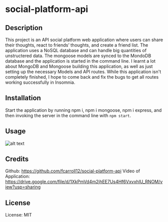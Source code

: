 # social-platform-api

## Description

This project is an API social platform web application where users can share their thoughts, react to friends’ thoughts, and create a friend list. The application uses a NoSQL database and can handle big quantities of unstructered data. The mongoose models are synced to the MondoDB database and the application is started in the command line. I learnt a lot about MongoDB and Mongoose building this application, as well as just setting up the necessary Models and API routes. While this application isn't completely finished, I hope to come back and fix the bugs to get all routes working successfully in Insomnia.

## Installation

Start the application by running npm i, npm i mongoose, npm i express, and then invoking the server in the command line with `npm start`.

## Usage

![alt text](assets/images/screenshot.png)

## Credits

Github: https://github.com/fcarroll12/social-platform-api
Video of Application: https://drive.google.com/file/d/1XkPmVd4m2jhEE7Us4Hf6VxvxhlU_RNOM/view?usp=sharing

## License

License: MIT

